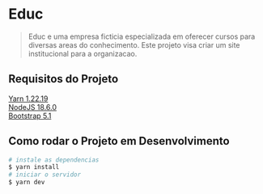 # Educ
> Educ e uma empresa ficticia especializada em oferecer cursos para diversas areas do conhecimento. Este projeto visa criar um site institucional para a organizacao.

## Requisitos do Projeto
[Yarn 1.22.19](https://yarnpkg.com/)  
[NodeJS 18.6.0](https://nodejs.org/en)  
[Bootstrap 5.1](https://getbootstrap.com/docs/5.1/getting-started/introduction/  )
## Como rodar o Projeto em Desenvolvimento
```bash
# instale as dependencias
$ yarn install
# iniciar o servidor
$ yarn dev
```